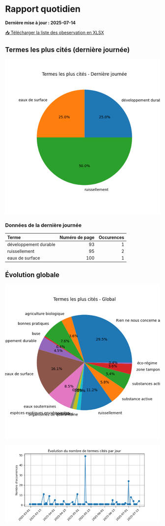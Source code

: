 # Rapport quotidien

**Dernière mise à jour : 2025-07-14**

[📥 Télécharger la liste des obeservation en XLSX](https://github.com/LlrdntCORDER/VeilleMoniteur/releases/latest/download/Data.xlsx)

## Termes les plus cités (dernière journée)

![Graphique](img/last_day_pie.png)

### Données de la dernière journée

| Terme                 |   Numéro de page |   Occurences |
|:----------------------|-----------------:|-------------:|
| développement durable |               93 |            1 |
| ruissellement         |               95 |            2 |
| eaux de surface       |              100 |            1 |

## Évolution globale

![Graphique](img/global_pie.png)

![Graphique](img/evolution_line.png)

